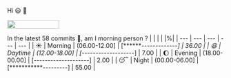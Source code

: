 Hi :smiley: :wave:

<img src="https://jojoee.jojoee.com/api/utcnow" width="120" height="20">

In the latest 58 commits :bug:, am I morning person ? 
| | | | |%|
| --- | --- | --- | --- | --- |
| :sunny: | Morning | (06.00-12.00] | [*******-------------] | 36.00 |
| :satisfied: | Daytime | (12.00-18.00] | [*-------------------] | 7.00 |
| :moon: | Evening | (18.00-00.00] | [--------------------] | 2.00 |
| :sleeping: | Night | (00.00-06.00] | [***********---------] | 55.00 |

